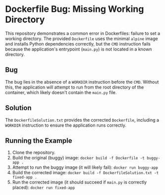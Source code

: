 # Dockerfile Bug: Missing Working Directory

This repository demonstrates a common error in Dockerfiles:  failure to set a working directory.  The provided `Dockerfile` uses the minimal `alpine` image and installs Python dependencies correctly, but the `CMD` instruction fails because the application's entrypoint (`main.py`) is not located in a known directory.

## Bug

The bug lies in the absence of a `WORKDIR` instruction before the `CMD`. Without this, the application will attempt to run from the root directory of the container, which likely doesn't contain the `main.py` file.

## Solution

The `DockerfileSolution.txt` provides the corrected `Dockerfile`, including a `WORKDIR` instruction to ensure the application runs correctly.

## Running the Example

1. Clone the repository.
2. Build the original (buggy) image: `docker build -f Dockerfile -t buggy-app .`
3. Attempt to run the buggy image (it will likely fail): `docker run buggy-app`
4. Build the corrected image: `docker build -f DockerfileSolution.txt -t fixed-app .`
5. Run the corrected image (it should succeed if `main.py` is correctly placed): `docker run fixed-app`